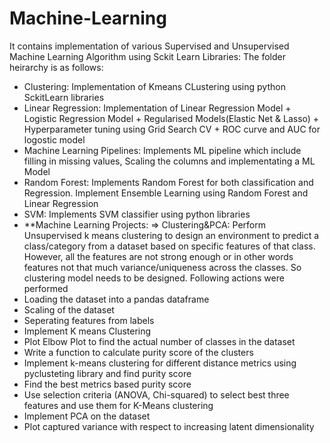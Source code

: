 # Machine-Learning
It contains implementation of various Supervised and Unsupervised Machine Learning Algorithm using Sckit Learn Libraries: The folder heirarchy is as follows: 
- Clustering: Implementation of Kmeans CLustering using python SckitLearn libraries 
- Linear Regression: Implementation of Linear Regression Model + Logistic Regression Model + Regularised Models(Elastic Net & Lasso) + Hyperparameter tuning using           Grid Search CV + ROC curve and AUC for logostic model
- Machine Learning Pipelines: Implements ML pipeline which include filling in missing values, Scaling the columns and implementating a ML Model
- Random Forest: Implements Random Forest for both classification and Regression. Implement Ensemble Learning using Random Forest and Linear Regression
- SVM: Implements SVM classifier using python libraries 
- **Machine Learning Projects: 
=> Clustering&PCA: Perform Unsupervised k means clustering to design an environment to predict a class/category from a dataset based on specific features of that class. However, all the features are not strong enough or in other words features not that much variance/uniqueness across the classes. So clustering model needs to be designed. Following actions were performed
- Loading the dataset into a pandas dataframe
- Scaling of the dataset
- Seperating features from labels
- Implement K means Clustering 
- Plot Elbow Plot to find the actual number of classes in the dataset
- Write a function to calculate purity score of the clusters
- Implement  k-means clustering for different distance metrics using pyclusteting library and find purity score
- Find the best metrics based purity score
- Use selection criteria (ANOVA, Chi-squared) to select best three features and use them for K-Means clustering
- Implement PCA on the dataset
- Plot captured variance with respect to increasing latent dimensionality



